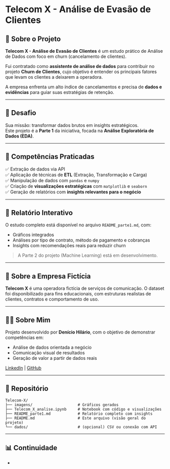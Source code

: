 # Telecom X - Análise de Evasão de Clientes

## 🧠 Sobre o Projeto

**Telecom X - Análise de Evasão de Clientes** é um estudo prático de Análise de Dados com foco em churn (cancelamento de clientes).

Fui contratado como **assistente de análise de dados** para contribuir no projeto **Churn de Clientes**, cujo objetivo é entender os principais fatores que levam os clientes a deixarem a operadora.

A empresa enfrenta um alto índice de cancelamentos e precisa de **dados e evidências** para guiar suas estratégias de retenção.

---

## 🚀 Desafio

Sua missão: transformar dados brutos em insights estratégicos.\
Este projeto é a **Parte 1** da iniciativa, focada na **Análise Exploratória de Dados (EDA)**.

---

## 🧰 Competências Praticadas

✅ Extração de dados via API\
✅ Aplicação de técnicas de **ETL** (Extração, Transformação e Carga)\
✅ Manipulação de dados com `pandas` e `numpy`\
✅ Criação de **visualizações estratégicas** com `matplotlib` e `seaborn`\
✅ Geração de relatórios com **insights relevantes para o negócio**

---

## 📃 Relatório Interativo

O estudo completo está disponível no arquivo `README_parte1.md`, com:

- Gráficos integrados
- Análises por tipo de contrato, método de pagamento e cobranças
- Insights com recomendações reais para reduzir churn

> A Parte 2 do projeto (Machine Learning) está em desenvolvimento.

---

## 🏢 Sobre a Empresa Fictícia

**Telecom X** é uma operadora fictícia de serviços de comunicação. O dataset foi disponibilizado para fins educacionais, com estruturas realistas de clientes, contratos e comportamento de uso.

---

## 👨‍💼 Sobre Mim

Projeto desenvolvido por **Denício Hilário**, com o objetivo de demonstrar competências em:

- Análise de dados orientada a negócio
- Comunicação visual de resultados
- Geração de valor a partir de dados reais

[LinkedIn](https://www.linkedin.com) | [GitHub](https://github.com/Dencio-Hilario07)

---

## 🔄 Repositório

```
Telecom-X/
├── imagens/                    # Gráficos gerados
├── Telecom_X_analise.ipynb     # Notebook com código e visualizações
├── README_parte1.md            # Relatório completo com insights
├── README.md                   # Este arquivo (visão geral do projeto)
└── dados/                      # (opcional) CSV ou conexão com API
```

---

## 📊 Continuidade

-


